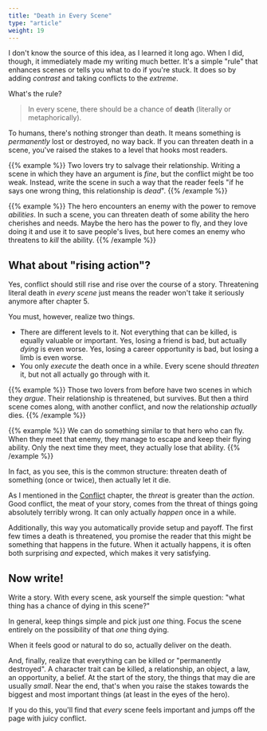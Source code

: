 ```yaml
---
title: "Death in Every Scene"
type: "article"
weight: 19
---
```


I don't know the source of this idea, as I learned it long ago. When I did, though, it immediately made my writing much better. It's a simple "rule" that enhances scenes or tells you what to do if you're stuck. It does so by adding _contrast_ and taking conflicts to the _extreme_.

What's the rule?

> In every scene, there should be a chance of **death** (literally or metaphorically).

To humans, there's nothing stronger than death. It means something is _permanently_ lost or destroyed, no way back. If you can threaten death in a scene, you've raised the stakes to a level that hooks most readers.

{{% example %}}
Two lovers try to salvage their relationship. Writing a scene in which they have an argument is _fine_, but the conflict might be too weak. Instead, write the scene in such a way that the reader feels "if he says one wrong thing, this relationship is _dead_".
{{% /example %}}

{{% example %}}
The hero encounters an enemy with the power to remove _abilities_. In such a scene, you can threaten death of some ability the hero cherishes and needs. Maybe the hero has the power to fly, and they love doing it and use it to save people's lives, but here comes an enemy who threatens to _kill_ the ability.
{{% /example %}}

## What about "rising action"?

Yes, conflict should still rise and rise over the course of a story. Threatening literal death in _every scene_ just means the reader won't take it seriously anymore after chapter 5.

You must, however, realize two things.

* There are different levels to it. Not everything that can be killed, is equally valuable or important. Yes, losing a friend is bad, but actually _dying_ is even worse. Yes, losing a career opportunity is bad, but losing a limb is even worse.
* You only _execute_ the death once in a while. Every scene should _threaten_ it, but not all actually go through with it.

{{% example %}}
Those two lovers from before have two scenes in which they _argue_. Their relationship is threatened, but survives. But then a third scene comes along, with another conflict, and now the relationship _actually_ dies.
{{% /example %}}

{{% example %}}
We can do something similar to that hero who can fly. When they meet that enemy, they manage to escape and keep their flying ability. Only the next time they meet, they actually lose that ability.
{{% /example %}}

In fact, as you see, this is the common structure: threaten death of something (once or twice), then actually let it die.

As I mentioned in the [Conflict](../conflict/) chapter, the _threat_ is greater than the _action_. Good conflict, the meat of your story, comes from the threat of things going absolutely terribly wrong. It can only actually _happen_ once in a while.

Additionally, this way you automatically provide setup and payoff. The first few times a death is threatened, you promise the reader that this might be something that happens in the future. When it actually happens, it is often both surprising _and_ expected, which makes it very satisfying.

## Now write!

Write a story. With every scene, ask yourself the simple question: "what thing has a chance of dying in this scene?"

In general, keep things simple and pick just _one_ thing. Focus the scene entirely on the possibility of that _one_ thing dying.

When it feels good or natural to do so, actually deliver on the death.

And, finally, realize that everything can be killed or "permanently destroyed". A character trait can be killed, a relationship, an object, a law, an opportunity, a belief. At the start of the story, the things that may die are usually _small_. Near the end, that's when you raise the stakes towards the biggest and most important things (at least in the eyes of the hero).

If you do this, you'll find that _every_ scene feels important and jumps off the page with juicy conflict.